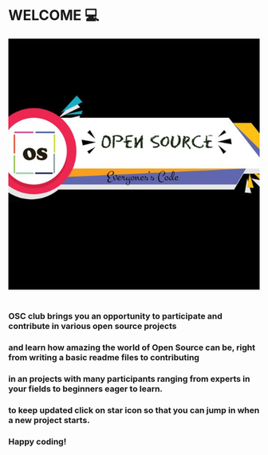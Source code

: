 # WELCOME :computer: <br>
![alt text](https://github.com/The-Open-Source-Club/WELCOME/blob/master/osc.jpeg)
<br><br>
### **OSC** club brings you an opportunity to participate and contribute in various open source projects
### and learn how amazing the world of **Open Source** can be, right from writing a basic readme files to contributing
### in an projects with many participants ranging from experts in your fields to beginners eager to learn.<br>
### to keep updated click on star icon so that you can jump in when a new project starts.
### Happy coding!
